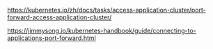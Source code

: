 https://kubernetes.io/zh/docs/tasks/access-application-cluster/port-forward-access-application-cluster/

https://jimmysong.io/kubernetes-handbook/guide/connecting-to-applications-port-forward.html

